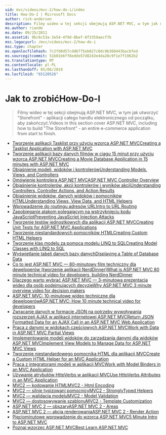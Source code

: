 ```yaml
---
uid: mvc/videos/mvc-2/how-do-i/index
title: How-Do-I | Microsoft Docs
author: rick-anderson
description: Filmy wideo w tej sekcji obejmują ASP.NET MVC, w tym jak utworzyć "Storefront" - aplikacji całego handlu elektronicznego od początku, aby zakończyć.
ms.author: riande
ms.date: 09/15/2011
ms.assetid: 9bc6c53a-3e54-4f9d-8bef-0f3359aecf7b
msc.legacyurl: /mvc/videos/mvc-2/how-do-i
msc.type: chapter
ms.openlocfilehash: 7c2fd0d57cdd6775eb027c0dc9b360443bacbfed
ms.sourcegitcommit: 51b01b6ff8edde57d8243e4da28c9f1e7f1962b2
ms.translationtype: MT
ms.contentlocale: pl-PL
ms.lasthandoff: 05/06/2019
ms.locfileid: "65120526"
---
```

# <a name="how-do-i"></a><span data-ttu-id="d9af9-103">Jak to zrobić</span><span class="sxs-lookup"><span data-stu-id="d9af9-103">How-Do-I</span></span>

> <span data-ttu-id="d9af9-104">Filmy wideo w tej sekcji obejmują ASP.NET MVC, w tym jak utworzyć "Storefront" - aplikacji całego handlu elektronicznego od początku, aby zakończyć.</span><span class="sxs-lookup"><span data-stu-id="d9af9-104">Videos in this section cover ASP.NET MVC, including how to build "The Storefront" - an entire e-commerce application from start to finish.</span></span>

- [<span data-ttu-id="d9af9-105">Tworzenie aplikacji Tasklist przy użyciu wzorca ASP.NET MVC</span><span class="sxs-lookup"><span data-stu-id="d9af9-105">Creating a Tasklist Application with ASP.NET MVC</span></span>](creating-a-tasklist-application-with-aspnet-mvc.md)
- [<span data-ttu-id="d9af9-106">Tworzenie aplikacji bazy danych filmów w ciągu 15 minut przy użyciu wzorca ASP.NET MVC</span><span class="sxs-lookup"><span data-stu-id="d9af9-106">Creating a Movie Database Application in 15 minutes with ASP.NET MVC</span></span>](creating-a-movie-database-application-in-15-minutes-with-aspnet-mvc.md)
- [<span data-ttu-id="d9af9-107">Objaśnienie modeli, widoków i kontrolerów</span><span class="sxs-lookup"><span data-stu-id="d9af9-107">Understanding Models, Views, and Controllers</span></span>](understanding-models-views-and-controllers.md)
- [<span data-ttu-id="d9af9-108">Omówienie kontrolera ASP.NET MVC</span><span class="sxs-lookup"><span data-stu-id="d9af9-108">ASP.NET MVC Controller Overview</span></span>](aspnet-mvc-controller-overview.md)
- [<span data-ttu-id="d9af9-109">Objaśnienie kontrolerów, akcji kontrolerów i wyników akcji</span><span class="sxs-lookup"><span data-stu-id="d9af9-109">Understanding Controllers, Controller Actions, and Action Results</span></span>](understanding-controllers-controller-actions-and-action-results.md)
- [<span data-ttu-id="d9af9-110">Objaśnienie widoków, danych widoków i pomocników HTML</span><span class="sxs-lookup"><span data-stu-id="d9af9-110">Understanding Views, View Data, and HTML Helpers</span></span>](understanding-views-view-data-and-html-helpers.md)
- [<span data-ttu-id="d9af9-111">Wprowadzenie do routingu adresów URL</span><span class="sxs-lookup"><span data-stu-id="d9af9-111">Intro to URL Routing</span></span>](an-introduction-to-url-routing.md)
- [<span data-ttu-id="d9af9-112">Zapobieganie atakom polegającym na wstrzyknięciu kodu JavaScript</span><span class="sxs-lookup"><span data-stu-id="d9af9-112">Preventing JavaScript Injection Attacks</span></span>](preventing-javascript-injection-attacks.md)
- [<span data-ttu-id="d9af9-113">Tworzenie testów jednostkowych dla aplikacji ASP.NET MVC</span><span class="sxs-lookup"><span data-stu-id="d9af9-113">Creating Unit Tests for ASP.NET MVC Applications</span></span>](creating-unit-tests-for-aspnet-mvc-applications.md)
- [<span data-ttu-id="d9af9-114">Tworzenie niestandardowych pomocników HTML</span><span class="sxs-lookup"><span data-stu-id="d9af9-114">Creating Custom HTML Helpers</span></span>](creating-custom-html-helpers.md)
- [<span data-ttu-id="d9af9-115">Tworzenie klas modelu za pomocą modelu LINQ to SQL</span><span class="sxs-lookup"><span data-stu-id="d9af9-115">Creating Model Classes with LINQ to SQL</span></span>](creating-model-classes-with-linq-to-sql.md)
- [<span data-ttu-id="d9af9-116">Wyświetlanie tabeli danych bazy danych</span><span class="sxs-lookup"><span data-stu-id="d9af9-116">Displaying a Table of Database Data</span></span>](displaying-a-table-of-database-data.md)
- [<span data-ttu-id="d9af9-117">Co to jest ASP.NET MVC — 80-minutowy film techniczny dla deweloperów (tworzenie aplikacji NerdDinner)</span><span class="sxs-lookup"><span data-stu-id="d9af9-117">What is ASP.NET MVC 80 minute technical video for developers, building NerdDinner</span></span>](what-is-aspnet-mvc-80-minute-technical-video-for-developers-building-nerddinner.md)
- [<span data-ttu-id="d9af9-118">Dlaczego warto wybrać ASP.NET MVC — 3-minutowa prezentacja wideo dla osób podejmujących decyzje</span><span class="sxs-lookup"><span data-stu-id="d9af9-118">Why ASP.NET MVC 3 minute overview video for decision makers</span></span>](why-aspnet-mvc-3-minute-overview-video-for-decision-makers.md)
- [<span data-ttu-id="d9af9-119">ASP.NET MVC: 10-minutowe wideo techniczne dla deweloperów</span><span class="sxs-lookup"><span data-stu-id="d9af9-119">ASP.NET MVC: How 10 minute technical video for developers</span></span>](aspnet-mvc-how-10-minute-technical-video-for-developers.md)
- [<span data-ttu-id="d9af9-120">Zwracanie danych w formacie JSON na potrzeby wywoływania rozszerzeń AJAX w aplikacji internetowej ASP.NET MVC</span><span class="sxs-lookup"><span data-stu-id="d9af9-120">Return JSON Formatted Data for an AJAX Call in an ASP.NET MVC Web Application</span></span>](how-do-i-return-json-formatted-data-for-an-ajax-call-in-an-aspnet-mvc-web-application.md)
- [<span data-ttu-id="d9af9-121">Praca z danymi w widokach częściowych ASP.NET MVC</span><span class="sxs-lookup"><span data-stu-id="d9af9-121">Work with Data in ASP.NET MVC Partial Views</span></span>](how-do-i-work-with-data-in-aspnet-mvc-partial-views.md)
- [<span data-ttu-id="d9af9-122">Implementowanie modeli widoków do zarządzania danymi dla widoków ASP.NET MVC</span><span class="sxs-lookup"><span data-stu-id="d9af9-122">Implement View Models to Manage Data for ASP.NET MVC Views</span></span>](how-do-i-implement-view-models-to-manage-data-for-aspnet-mvc-views.md)
- [<span data-ttu-id="d9af9-123">Tworzenie niestandardowego pomocnika HTML dla aplikacji MVC</span><span class="sxs-lookup"><span data-stu-id="d9af9-123">Create a Custom HTML Helper for an MVC Application</span></span>](how-do-i-create-a-custom-html-helper-for-an-mvc-application.md)
- [<span data-ttu-id="d9af9-124">Praca z integratorami modeli w aplikacji MVC</span><span class="sxs-lookup"><span data-stu-id="d9af9-124">Work with Model Binders in an MVC Application</span></span>](how-do-i-work-with-model-binders-in-an-mvc-application.md)
- [<span data-ttu-id="d9af9-125">Używanie atrybutów HttpVerbs w aplikacji MVC</span><span class="sxs-lookup"><span data-stu-id="d9af9-125">Use HttpVerbs Attributes in an MVC Application</span></span>](how-do-i-use-httpverbs-attributes-in-an-mvc-application.md)
- [<span data-ttu-id="d9af9-126">MVC2 — kodowanie HTML</span><span class="sxs-lookup"><span data-stu-id="d9af9-126">MVC2 - Html Encoding</span></span>](mvc2-html-encoding.md)
- [<span data-ttu-id="d9af9-127">MVC2 — silnie typizowani pomocnicy</span><span class="sxs-lookup"><span data-stu-id="d9af9-127">MVC2 - StronglyTyped Helpers</span></span>](mvc2-stronglytyped-helpers.md)
- [<span data-ttu-id="d9af9-128">MVC2 — walidacja modelu</span><span class="sxs-lookup"><span data-stu-id="d9af9-128">MVC2 - Model Validation</span></span>](mvc2-model-validation.md)
- [<span data-ttu-id="d9af9-129">MVC2 — dostosowywanie szablonu</span><span class="sxs-lookup"><span data-stu-id="d9af9-129">MVC2 - Template Customization</span></span>](mvc2-template-customization.md)
- [<span data-ttu-id="d9af9-130">ASP.NET MVC 2 — obszary</span><span class="sxs-lookup"><span data-stu-id="d9af9-130">ASP.NET MVC 2 - Areas</span></span>](aspnet-mvc-2-areas.md)
- [<span data-ttu-id="d9af9-131">ASP.NET MVC 2 — akcja renderowania</span><span class="sxs-lookup"><span data-stu-id="d9af9-131">ASP.NET MVC 2 - Render Action</span></span>](aspnet-mvc-2-render-action.md)
- [<span data-ttu-id="d9af9-132">Pięciominutowe wprowadzenie do wzorca ASP.NET MVC</span><span class="sxs-lookup"><span data-stu-id="d9af9-132">5 Minute Intro to ASP.NET MVC</span></span>](5-minute-introduction-to-aspnet-mvc.md)
- [<span data-ttu-id="d9af9-133">Poznaj wzorzec ASP.NET MVC</span><span class="sxs-lookup"><span data-stu-id="d9af9-133">Best Learn ASP.NET MVC</span></span>](how-to-best-learn-asp-net-mvc.md)
